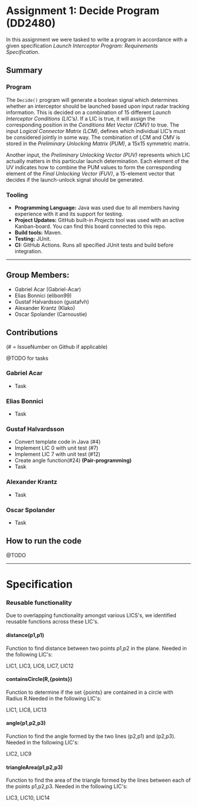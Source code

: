 # Assignment 1: Decide Program (DD2480)

In this assignment we were tasked to write a program in accordance with a given specification _Launch Interceptor Program: Requirements
Specification_. 

## Summary

### Program

The `Decide()` program will generate a boolean signal which determines whether an interceptor should be
launched based upon input radar tracking information. This is decided on a combination of 15 different _Launch Interceptor Conditions (LIC’s)_. 
If a LIC is true, it will assign the corresponding position in the _Conditions Met Vector
(CMV)_ to true. The input _Logical Connector Matrix (LCM)_, defines which individual LIC’s must be considered jointly in some way. 
The combination of LCM and CMV is stored in the _Preliminary Unlocking
Matrix (PUM)_, a 15x15 symmetric matrix. 

Another input, the _Preliminary Unlocking Vector (PUV)_ represents which LIC actually matters
in this particular launch determination. Each element of the UV indicates how to combine the PUM
values to form the corresponding element of the _Final Unlocking Vector (FUV)_, a 15-element
vector that decides if the launch-unlock signal should be generated.

### Tooling

- **Programming Language:** Java was used due to all members having experience with it and its support for testing. 
- **Project Updates:** GitHub built-in _Projects_ tool was used with an active Kanban-board. You can find this board connected to this repo.
- **Build tools:** Maven.
- **Testing:** JUnit.
- **CI:** GitHub Actions. Runs all specified JUnit tests and build before integration.

---


## Group Members:
- Gabriel Acar (Gabriel-Acar)
- Elias Bonnici (elibon99)
- Gustaf Halvardsson (gustafvh)
- Alexander Krantz (Klako)
- Oscar Spolander (Carnoustie)

## Contributions 
(# = IssueNumber on Github if applicable)

@TODO for tasks

### Gabriel Acar
- Task

### Elias Bonnici
- Task

### Gustaf Halvardsson
- Convert template code in Java (#4)
- Implement LIC 0 with unit test (#7)
- Implement LIC 7 with unit test (#12)
- Create angle function(#24) **(Pair-programming)**
- Task

### Alexander Krantz
- Task

### Oscar Spolander
- Task



## How to run the code

@TODO

---

# Specification


### Reusable functionality
Due to overlapping functionality amongst various LICS's, we identified reusable functions across these LIC's.

#### distance(p1,p1)
Function to find distance between two points p1,p2 in the plane. Needed in the following LIC's:

LIC1, LIC3, LIC6, LIC7, LIC12

#### containsCircle(R,{points})
Function to determine if the set {points} are contained in a circle with Radius R.Needed in the following LIC's:

LIC1, LIC8, LIC13

#### angle(p1,p2,p3)
Function to find the angle formed by the two lines (p2,p1) and (p2,p3). Needed in the following LIC's:

LIC2, LIC9

#### triangleArea(p1,p2,p3)
Function to find the area of the triangle formed by the lines between each of the points p1,p2,p3.
Needed in the following LIC's:

LIC3, LIC10, LIC14

